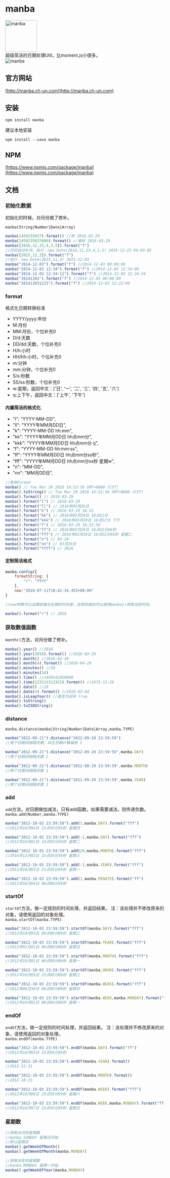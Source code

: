 
# manba
<img src="http://manba.ch-un.com/images/logo.png" alt="manba" width="100"><br/>
超级简洁的日期处理Util，比moment.js小很多。  
![manba](https://img.shields.io/badge/manba-1.1.15-red.svg)

## 官方网站

[http://manba.ch-un.com](http://manba.ch-un.com)

## 安装
```
npm install manba
```
建议本地安装
```
npm install --save manba
```

## NPM

[https://www.npmjs.com/package/manba](https://www.npmjs.com/package/manba)

## 文档
### 初始化数据

初始化的时候，对月份做了修补。

`manba(String|Number|Date|Array)`

```javascript
manba(1459235037).format() //秒 2016-03-29
manba(1459235037000).format() //毫秒 2016-03-29
manba([2016,12,23,4,3,5]).format("f") 
//月份自动补充，执行：new Date(2016,11,23,4,3,5) 2016-12-23 04:03:05
manba([2015,12,3]).format("f") 
//执行：new Date(2015,11,3) 2015-12-03
manba("2014-12-03").format("f") //2014-12-03 00:00:00
manba("2014-12-03 12:34").format("f") //2014-12-03 12:34:00
manba("2014-12-03 12:34:12").format("f") //2014-12-03 12:34:34
manba("20141203").format("f") //2014-12-03 00:00:00
manba("201412031223").format("f") //2014-12-03 12:23:00
```

### format
格式化日期转换标准
- YYYY/yyyy:年份
- M:月份
- MM:月份，个位补充0
- D/d:天数
- DD/dd:天数，个位补充0
- H/h:小时
- HH/hh:小时，个位补充0
- m:分钟
- mm:分钟，个位补充0
- S/s:秒数
- SS/ss:秒数，个位补充0
- w:星期，返回中文：['日', '一', '二', '三', '四', '五', '六']
- q:上下午，返回中文：['上午', '下午']

#### 内置简洁的格式化
- "l": "YYYY-MM-DD",
- "ll": "YYYY年MM月DD日",
- "k": "YYYY-MM-DD hh:mm",
- "kk": "YYYY年MM月DD日 hh点mm分",
- "kkk": "YYYY年MM月DD日 hh点mm分 q",
- "f": "YYYY-MM-DD hh:mm:ss",
- "ff": "YYYY年MM月DD日 hh点mm分ss秒",
- "fff": "YYYY年MM月DD日 hh点mm分ss秒 星期w",
- "n": "MM-DD",
- "nn": "MM月DD日",

```javascript
//各种format
manba() // Tue Mar 29 2016 16:52:56 GMT+0800 (CST)
manba().toString() // Tue Mar 29 2016 16:52:56 GMT+0800 (CST)
manba().format() // 2016-03-29
manba().format("l") // 2016-03-29
manba().format("ll") // 2016年03月29日
manba().format("k") // 2016-03-29 16:52
manba().format("kk") // 2016年03月29日 16点52分
manba().format("kkk") // 2016年03月29日 16点52分 下午
manba().format("f") // 2016-03-29 16:52:56
manba().format("ff") // 2016年03月29日 16点52分56秒
manba().format("fff") // 2016年03月29日 16点52分56秒 星期二
manba().format("n") // 03-29
manba().format("nn") // 03月29日
manba().format("YYYY") // 2016
```
#### 定制简洁格式

```javascript
manba.config({
    formatString: {
        "r": "YYYY"
    },
    now:"2016-07-11T18:42:34.453+08:00"
}

//now参数可以设置前端与后端的时间差，这样前端也可以使用manba()获取当前时间。

manba().format("r") // 2016

```

### 获取数值函数
`month()`方法，对月份做了修补。

```javascript
manba().year() //2016
manba().year(2018).format() //2018-03-29
manba().month() //2016-03-29
manba().month(4).format() //2016-04-29
manba().minutes() //59
manba().minutes(34)
manba().time() //1459242450800
manba().time(123131312321).format() //1973-11-26
manba().date() //29
manba().date(4).format() //2016-03-04
manba().isLeapYear() //是否为闰年 true
manba().toString()
manba().toISOString()
```
### distance

`manba.distance(manba|String|Number|Date|Array,manba.TYPE)`

```javascript
manba("2012-09-21").distance("2012-09-20 23:59:59") 
//两个日期间相隔天数，纠正日期计算偏差 1

manba("2012-09-21").distance("2012-09-20 23:59:59",manba.DAY) 
//两个日期间相隔天数 1

manba("2012-09-21").distance("2012-08-20 23:59:59",manba.MONTH) 
//两个日期间相隔月数 1

manba("2012-09-21").distance("2011-09-20 23:59:59",manba.YEAR) 
//两个日期间相隔年数 1

```
### add
`add`方法，对日期做加减法，只有add函数，如果需要减法，则传递负数。
`manba.add(Number,manba.TYPE)`

```javascript
manba("2012-10-03 23:59:59").add(1,manba.DAY).format("fff")
//2012年10月04日 23点59分59秒 星期四

manba("2012-10-03 23:59:59").add(-1,manba.DAY).format("fff")
//2012年10月02日 23点59分59秒 星期二

manba("2012-10-03 23:59:59").add(26,manba.MONTH).format("fff")
//2014年12月03日 23点59分59秒 星期三

manba("2012-10-03 23:59:59").add(-1,manba.YEAR).format("fff")
//2011年10月03日 23点59分59秒 星期一

manba("2012-10-03 23:59:59").add(1,manba.MINUTE).format("ff")
//2012年10月04日 00点00分59秒
```

### startOf
`startOf`方法，做一定规则的时间处理，并返回结果。
注：该处理并不修改原来的对象，请使用返回的对象处理。  
`manba.startOf(manba.TYPE)`

```javascript
manba("2012-10-03 23:59:59").startOf(manba.DAY).format("fff")
//2012年10月03日 00点00分00秒 星期三

manba("2012-10-03 23:59:59").startOf(manba.YEAR).format("fff")
//2012年01月01日 00点00分00秒 星期日

manba("2012-10-03 23:59:59").startOf(manba.MONTH).format("fff")
//2012年10月01日 00点00分00秒 星期一

manba("2012-10-03 23:59:59").startOf(manba.HOUR).format("fff")
//2012年10月03日 15点00分00秒 星期三

manba("2012-10-03 23:59:59").startOf(manba.WEEK).format("fff")
//2012年09月30日 00点00分00秒 星期日

manba("2012-10-03 23:59:59").startOf(manba.WEEK,manba.MONDAY).format("fff")
//2012年10月01日 00点00分00秒 星期一
```


### endOf
`endOf`方法，做一定规则的时间处理，并返回结果。
注：该处理并不修改原来的对象，请使用返回的对象处理。  
`manba.endOf(manba.TYPE)`

```javascript
manba("2012-10-03 23:59:59").endOf(manba.DAY).format("ff")
//2012年10月03日 23点59分59秒

manba("2012-10-03 23:59:59").endOf(manba.YEAR).format()
//2012-12-31

manba("2012-10-03 23:59:59").endOf(manba.MONTH).format()
//2012-10-31

manba("2012-10-03 23:59:59").endOf(manba.WEEK).format("fff")
//2012年10月06日 23点59分59秒 星期六

manba("2012-10-03 23:59:59").endOf(manba.WEEK,manba.MONDAY).format("fff")
//2012年10月07日 23点59分59秒 星期日
```

### 星期数
```javascript
//获取当月的星期数
//manba.SUNDAY 星期日开始
//默认星期日
manba().getWeekOfMonth()
manba().getWeekOfMonth(manba.MONDAY)

//获取当年的星期数
//manba.MONDAY 星期一开始
manba().getWeekOfYear(manba.MONDAY)
```

